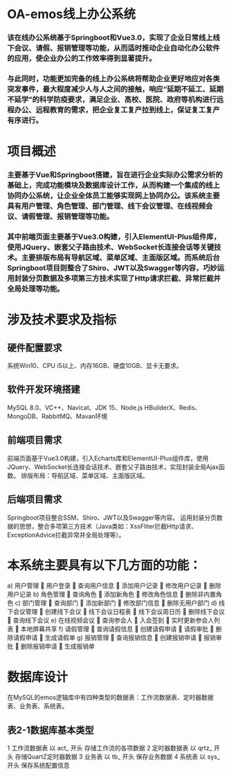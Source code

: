 # OA-emos线上办公系统

### 该在线办公系统基于Springboot和Vue3.0，实现了企业日常线上线下会议、请假、报销管理等功能，从而适时推动企业自动化办公软件的应用，使企业办公的工作效率得到显著提升。
### 与此同时，功能更加完备的线上办公系统将帮助企业更好地应对各类突发事件，最大程度减少人与人之间的接触，响应“延期不延工、延期不延学”的科学防疫要求，满足企业、高校、医院、政府等机构进行远程办公、远程教育的需求，把企业复工复产拉到线上，保证复工复产有序进行。

# 项目概述
### 主要基于Vue和Springboot搭建，旨在进行企业实际办公需求分析的基础上，完成功能模块及数据库设计工作，从而构建一个集成的线上协同办公系统，让企业全体员工能够实现网上协同办公。该系统主要具有用户管理、角色管理、部门管理、线下会议管理、在线视频会议、请假管理、报销管理等功能。
### 其中前端页面主要基于Vue3.0构建，引入ElementUI-Plus组件库，使用JQuery、嵌套父子路由技术、WebSocket长连接会话等关键技术。主要排版布局有导航区域、菜单区域、主面版区域。而系统后台Springboot项目则整合了Shiro、JWT以及Swagger等内容，巧妙运用封装分页数据及多项第三方技术实现了Http请求拦截、异常拦截并全局处理等功能。

# 涉及技术要求及指标
## 硬件配置要求
系统Win10、CPU i5以上、内存16GB、硬盘10GB、显卡无要求。

## 软件开发环境搭建
MySQL 8.0、VC++、Navicat、JDK 15、Node.js
HBuilderX、Redis、MongoDB、RabbitMQ、Mavan环境

## 前端项目需求
前端页面基于Vue3.0构建，引入Echarts库和ElementUI-Plus组件库，使用JQuery、WebSocket长连接会话技术、嵌套父子路由技术，实现封装全局Ajax函数。
排版布局：导航区域、菜单区域、主面版区域。

## 后端项目需求
Springboot项目整合SSM、Shiro、JWT以及Swagger等内容。
运用封装分页数据的思想，整合多项第三方技术（Java类如：XssFliter拦截Http请求、ExceptionAdvice拦截异常并全局处理等）。

# 本系统主要具有以下几方面的功能：
a)	用户管理
	用户登录
	查询用户信息
	添加用户记录
	修改用户记录
	删除用户记录
b)	角色管理
	查询角色
	添加新角色
	修改角色信息
	删除非内置角色
c)	部门管理
	查询部门
	添加新部门
	修改部门信息
	删除无用户部门
d)	线下会议管理
	创建线下会议
	线下会议日程表 
	线下会议周日历
	删除线下会议
	查询线下会议
e)	在线视频会议
	查询参会人
	入会签到
	实时更新参会人列表
	本地屏幕共享
f)	请假管理
	查询请假信息
	创建请假申请
	请假审批
	删除请假申请
	生成请假单
g)	报销管理
	查询报销信息
	创建报销申请
	报销审批
	删除报销申请
	生成报销单

# 数据库设计
在MySQL的emos逻辑库中有四种类型的数据表：工作流数据表、定时器数据表、业务表、系统表。
## 表2-1数据库基本类型
1	工作流数据表	以 act_ 开头	存储工作流的各项数据
2	定时器数据表	以 qrtz_ 开头	存储QuartZ定时器数据
3	业务表	以 tb_ 开头	保存业务数据
4	系统表	以 sys_ 开头	保存系统配置信息
